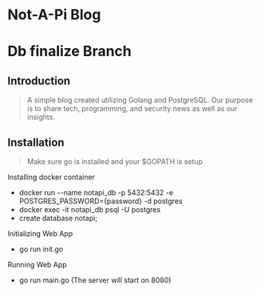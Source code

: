 # Not-A-Pi Blog
Db finalize Branch
=======

## Introduction

> A simple blog created utilizing Golang and PostgreSQL. Our purpose is to share tech, programming, and security news as well as our insights.

## Installation

> Make sure go is installed and your $GOPATH is setup

Installing docker container
- docker run --name notapi_db -p 5432:5432 -e POSTGRES_PASSWORD={password} -d postgres
- docker exec -it notapi_db psql -U postgres
- create database notapi;

Initializing Web App
- go run init.go

Running Web App
- go run main.go (The server will start on 8080)
